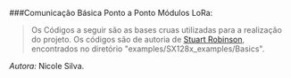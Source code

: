 ###Comunicação Básica Ponto a Ponto Módulos LoRa:

> Os Códigos a seguir são as bases cruas utilizadas para a realização do projeto. Os códigos são de autoria de [Stuart Robinson](https://github.com/StuartsProjects/SX12XX-LoRa), encontrados no diretório "examples/SX128x_examples/Basics".


*Autora:* Nicole Silva.


